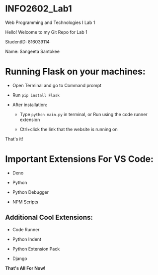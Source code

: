 # INFO2602_Lab1
Web Programming and Technologies I Lab 1

Hello!
Welcome to my Git Repo for Lab 1

StudentID: 816039114

Name: Sangeeta Santokee

# Running Flask on your machines:
- Open Terminal and go to Command prompt

- Run `pip install Flask`

- After installation:

    - Type `python main.py` in terminal, or Run using the code runner extension

    - Ctrl+click the link that the website is running on

That's it! 

# Important Extensions For VS Code:
- Deno

- Python

- Python Debugger

- NPM Scripts

## Additional Cool Extensions:
- Code Runner

- Python Indent

- Python Extension Pack

- Django

**That's All For Now!**